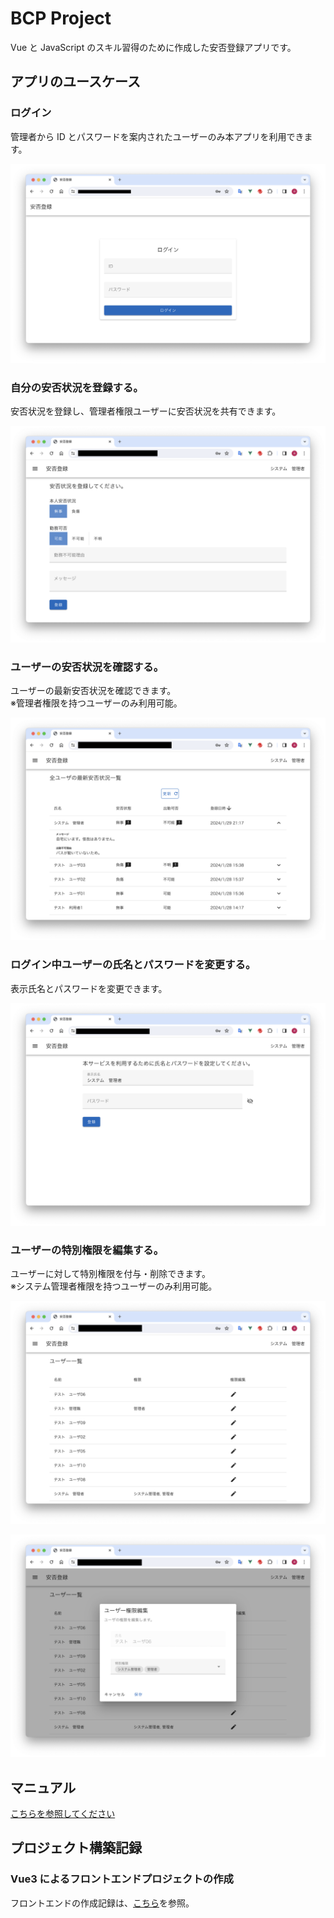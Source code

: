 # BCP Project

Vue と JavaScript のスキル習得のために作成した安否登録アプリです。

## アプリのユースケース

### ログイン

管理者から ID とパスワードを案内されたユーザーのみ本アプリを利用できます。

![Alt text](image.png)

### 自分の安否状況を登録する。

安否状況を登録し、管理者権限ユーザーに安否状況を共有できます。

![Alt text](image-1.png)

### ユーザーの安否状況を確認する。

ユーザーの最新安否状況を確認できます。  
※管理者権限を持つユーザーのみ利用可能。

![Alt text](image-2.png)

### ログイン中ユーザーの氏名とパスワードを変更する。

表示氏名とパスワードを変更できます。

![Alt text](image-4.png)

### ユーザーの特別権限を編集する。

ユーザーに対して特別権限を付与・削除できます。  
※システム管理者権限を持つユーザーのみ利用可能。

![Alt text](image-5.png)

![Alt text](image-6.png)

## マニュアル

[こちらを参照してください](./manual/manual.md)

## プロジェクト構築記録

### Vue3 によるフロントエンドプロジェクトの作成

フロントエンドの作成記録は、[こちら](./bcp-web-app/README.md)を参照。

